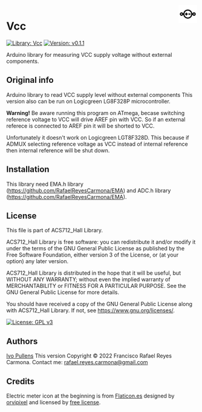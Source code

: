 <img src="img/voltaje.png" width=48 height=48 align="right">

# Vcc #
[![Library: Vcc](https://img.shields.io/badge/Library-Vcc-red?style=for-the-badge&logo=Arduino)](README.md)
[![Version: v0.1.1](https://img.shields.io/badge/Version-v0.1.1-blue?style=for-the-badge&logo=v)]()

Arduino library for measuring VCC supply voltage without external components.

## Original info ##

Arduino library to read VCC supply level without external components
This version also can be run on Logicgreen LG8F328P microcontroller.

<b>Warning!</b> Be aware running this program on ATmega, becase switching reference voltage to VCC will drive AREF pin with VCC. So if an external referece is connected to AREF pin it will be shorted to VCC.

Unfortunately it doesn't work on Logicgreen LGT8F328D. This because if ADMUX selecting reference voltage as VCC instead of internal reference then internal reference will be shut down.

## Installation ##
This library need EMA.h library (https://github.com/RafaelReyesCarmona/EMA) and ADC.h library (https://github.com/RafaelReyesCarmona/EMA). 

## License ##

This file is part of ACS712_Hall Library.

ACS712_Hall Library is free software: you can redistribute it and/or modify it under the terms of the GNU General Public License as published by the Free Software Foundation, either version 3 of the License, or (at your option) any later version.

ACS712_Hall Library is distributed in the hope that it will be useful, but WITHOUT ANY WARRANTY; without even the implied warranty of MERCHANTABILITY or FITNESS FOR A PARTICULAR PURPOSE.  See the GNU General Public License for more details.

You should have received a copy of the GNU General Public License along with ACS712_Hall Library.  If not, see <https://www.gnu.org/licenses/>.

[![License: GPL v3](https://img.shields.io/badge/License-GPLv3-blue.svg)](LICENSE)

## Authors ##
[Ivo Pullens](https://github.com/Yveaux/Arduino_Vcc)
This version Copyright © 2022 Francisco Rafael Reyes Carmona.
Contact me: rafael.reyes.carmona@gmail.com

## Credits ##

Electric meter icon at the beginning is from [Flaticon.es](https://www.flaticon.es) designed by [orvipixel](https://www.flaticon.es/autores/orvipixel)
and licensed by [free license](img/license.pdf).
